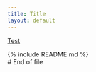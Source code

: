 ```yaml
---
title: Title
layout: default
---
```


<a href="/page/">Test</a>
<div id="readme"></div>
{% include README.md %}  
<script src="https://code.jquery.com/jquery-3.4.1.min.js" crossorigin="anonymous"></script>   
<script src="https://cdnjs.cloudflare.com/ajax/libs/showdown/1.9.1/showdown.js" integrity="sha256-44/UcMYgn8vlo2B5ydHmUcy9SXMt7bg2RhftDR35kY8=" crossorigin="anonymous"></script> 
<div id="docs"></div>
<script>  
  $(function() {
      $.get( "https://raw.githack.com/esd-org-uk/human-services/master/Schemas/documentation.html", function( data ) {
        $( "#docs" ).html( data );
      });      
      $.get( "https://rawcdn.githack.com/esd-org-uk/human-services/909f9161bdfda3cab3448c2ed09faa18a974ae90/README.md", function( data ) {
        let convert = new showdown.Converter();
        $( "#readme" ).html(convert.makeHtml(data));
      });
  });
</script>  
# End of file  
